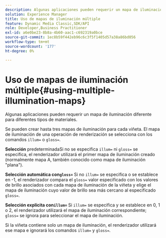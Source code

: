 ```yaml
---
description: Algunas aplicaciones pueden requerir un mapa de iluminación diferente para diferentes tipos de materiales.
solution: Experience Manager
title: Uso de mapas de iluminación múltiple
feature: Dynamic Media Classic,SDK/API
role: Developer,Business Practitioner
exl-id: a6e0be23-8b8a-4b60-aac1-c692319a0bce
source-git-commit: 1ec8b59f442eb96c6c3f5f1405d57a38a86bd056
workflow-type: tm+mt
source-wordcount: '177'
ht-degree: 0%

---
```


# Uso de mapas de iluminación múltiple{#using-multiple-illumination-maps}

Algunas aplicaciones pueden requerir un mapa de iluminación diferente para diferentes tipos de materiales.

Se pueden crear hasta tres mapas de iluminación para cada viñeta. El mapa de iluminación de una operación de renderización se selecciona con los comandos `illum=` o `gloss=`.

**Selección** predeterminadaSi no se especifica  `illum=` ni  `gloss=` se especifica, el renderizador utilizará el primer mapa de iluminación creado (normalmente mapa A, también conocido como mapa de iluminación &quot;plana&quot;).

**Selección automática con`gloss=`** Si no  `illum=` se especifica o se establece en -1, el renderizador compara el  `gloss=` valor especificado con los valores de brillo asociados con cada mapa de iluminación de la viñeta y elige el mapa de iluminación cuyo valor de brillo sea más cercano al especificado  `gloss=`.

**Selección explícita con`illum=`** Si  `illum=` se especifica y se establece en 0, 1 o 2, el renderizador utilizará el mapa de iluminación correspondiente;  `gloss=` se ignora para seleccionar el mapa de iluminación.

Si la viñeta contiene solo un mapa de iluminación, el renderizador utilizará ese mapa e ignorará los comandos `illum=` y `gloss=`.
